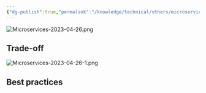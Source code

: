 ```yaml
---
{"dg-publish":true,"permalink":"/knowledge/technical/others/microservices/","dgPassFrontmatter":true}
---
```



![Microservices-2023-04-26.png](/img/user/Attachments/Microservices-2023-04-26.png)
## Trade-off
![Microservices-2023-04-26-1.png](/img/user/Attachments/Microservices-2023-04-26-1.png)
## Best practices
